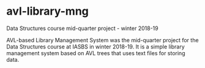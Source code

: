 # avl-library-mng
Data Structures course mid-quarter project - winter 2018-19

AVL-based Library Management System was the mid-quarter project for the Data Structures course at IASBS in winter 2018-19. It is a simple library management system based on AVL trees that uses text files for storing data.
